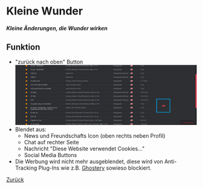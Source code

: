 # Kleine Wunder
##### Kleine Änderungen, die Wunder wirken
## Funktion
+ "zurück nach oben" Button
![Bild](../screenshots/Back-to-Top.png)
+ Blendet aus:
  + News und Freundschafts Icon (oben rechts neben Profil)
  + Chat auf rechter Seite
  + Nachricht "Diese Website verwendet Cookies..."
  + Social Media Buttons
+ Die Werbung wird nicht mehr ausgeblendet, diese wird von Anti-Tracking Plug-Ins wie z.B. [Ghostery](https://www.ghostery.com/de/) sowieso blockiert.

[Zurück](../)
